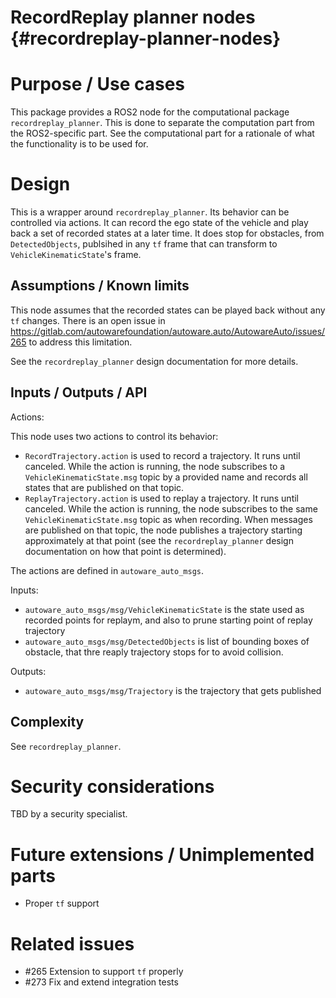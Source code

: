 RecordReplay planner nodes {#recordreplay-planner-nodes}
==========================

# Purpose / Use cases

This package provides a ROS2 node for the computational package `recordreplay_planner`. This is done to
separate the computation part from the ROS2-specific part. See the computational part for a rationale of what
the functionality is to be used for.


# Design

This is a wrapper around `recordreplay_planner`. Its behavior can be controlled via actions. It can record
the ego state of the vehicle and play back a set of recorded states at a later time. It does stop for obstacles, 
from `DetectedObjects`, publsihed in any `tf` frame that can transform to `VehicleKinematicState`'s frame.


## Assumptions / Known limits

This node assumes that the recorded states can be played back without any `tf` changes. There is an open issue
in https://gitlab.com/autowarefoundation/autoware.auto/AutowareAuto/issues/265 to address this limitation.

See the `recordreplay_planner` design documentation for more details.


## Inputs / Outputs / API

Actions:

This node uses two actions to control its behavior:

* `RecordTrajectory.action` is used to record a trajectory. It runs until canceled. While the action is
  running, the node subscribes to a `VehicleKinematicState.msg` topic by a provided name and records all
  states that are published on that topic. 
* `ReplayTrajectory.action` is used to replay a trajectory. It runs until canceled. While the action is 
  running, the node subscribes to the same `VehicleKinematicState.msg` topic as when recording. When messages
  are published on that topic, the node publishes a trajectory starting approximately at that point (see the
  `recordreplay_planner` design documentation on how that point is determined).  

The actions are defined in `autoware_auto_msgs`.

Inputs:

* `autoware_auto_msgs/msg/VehicleKinematicState` is the state used as recorded points for replaym, and also to prune starting point of replay trajectory
* `autoware_auto_msgs/msg/DetectedObjects` is list of bounding boxes of obstacle, that thre reaply trajectory stops for to avoid collision.

Outputs:

* `autoware_auto_msgs/msg/Trajectory` is the trajectory that gets published

## Complexity

See `recordreplay_planner`.

# Security considerations 

TBD by a security specialist.

# Future extensions / Unimplemented parts

* Proper `tf` support

# Related issues

* #265 Extension to support `tf` properly
* #273 Fix and extend integration tests
